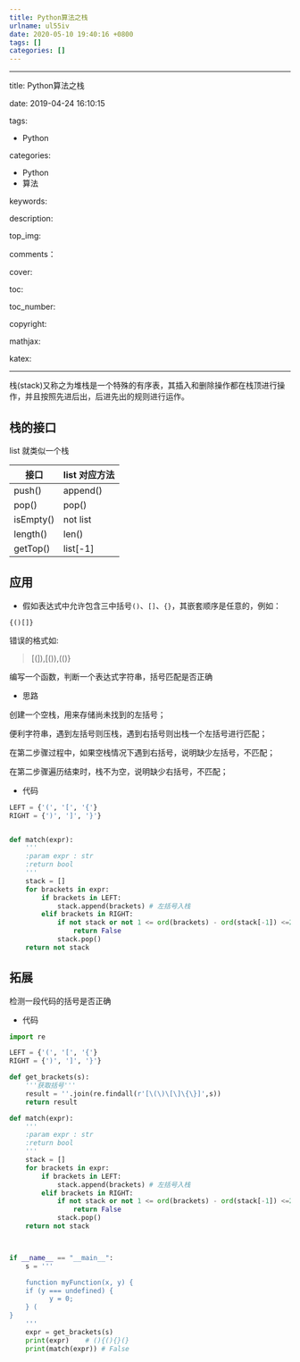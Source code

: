 ```yaml
---
title: Python算法之栈
urlname: ul55iv
date: 2020-05-10 19:40:16 +0800
tags: []
categories: []
---
```


---


title: Python算法之栈

date: 2019-04-24 16:10:15

tags:

- Python

categories:
- Python
- 算法

keywords:

description:

top_img:

comments：

cover:

toc:

toc_number:

copyright:

mathjax:

katex:

---

栈(stack)又称之为堆栈是一个特殊的有序表，其插入和删除操作都在栈顶进行操作，并且按照先进后出，后进先出的规则进行运作。

## 栈的接口

list 就类似一个栈

| 接口      | list 对应方法 |
| --------- | ------------- |
| push()    | append()      |
| pop()     | pop()         |
| isEmpty() | not list      |
| length()  | len()         |
| getTop()  | list[-1]      |

## 应用

- 假如表达式中允许包含三中括号`()`、`[]`、`{}`，其嵌套顺序是任意的，例如：

`{()[]}`

错误的格式如:

> [(]),[()),(()}

编写一个函数，判断一个表达式字符串，括号匹配是否正确

- 思路

创建一个空栈，用来存储尚未找到的左括号；

便利字符串，遇到左括号则压栈，遇到右括号则出栈一个左括号进行匹配；

在第二步骤过程中，如果空栈情况下遇到右括号，说明缺少左括号，不匹配；

在第二步骤遍历结束时，栈不为空，说明缺少右括号，不匹配；

- 代码

```python
LEFT = {'(', '[', '{'}
RIGHT = {')', ']', '}'}


def match(expr):
    '''
    :param expr : str
    :return bool
    '''
    stack = []
    for brackets in expr:
        if brackets in LEFT:
            stack.append(brackets) # 左括号入栈
        elif brackets in RIGHT:
            if not stack or not 1 <= ord(brackets) - ord(stack[-1]) <=2:
                return False
            stack.pop()
    return not stack
```

## 拓展

检测一段代码的括号是否正确

- 代码

```python
import re

LEFT = {'(', '[', '{'}
RIGHT = {')', ']', '}'}

def get_brackets(s):
    '''获取括号'''
    result = ''.join(re.findall(r'[\(\)\[\]\{\}]',s))
    return result

def match(expr):
    '''
    :param expr : str
    :return bool
    '''
    stack = []
    for brackets in expr:
        if brackets in LEFT:
            stack.append(brackets) # 左括号入栈
        elif brackets in RIGHT:
            if not stack or not 1 <= ord(brackets) - ord(stack[-1]) <=2:
                return False
            stack.pop()
    return not stack



if __name__ == "__main__":
    s = '''

    function myFunction(x, y) {
    if (y === undefined) {
          y = 0;
    } (
}
    '''
    expr = get_brackets(s)
    print(expr)    # (){(){}(}
    print(match(expr)) # False
```
